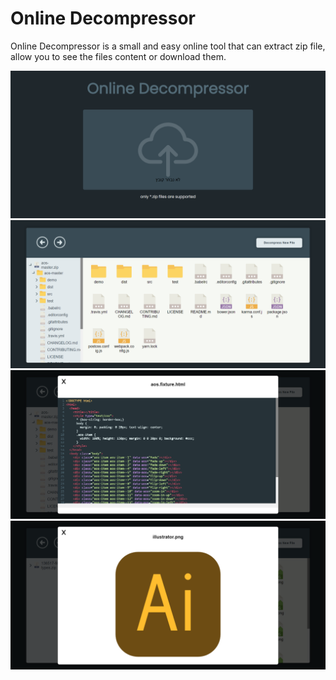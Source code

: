 # Online Decompressor

Online Decompressor is a small and easy online tool that can extract zip file, allow you to see the files content or download them.

!["index Image"](./screenshots/index.png)
!["dashboard Image"](./screenshots/dashboard.png)
!["file preview Image"](./screenshots/file-preview.png)
!["img preview Image"](./screenshots/img-preview.png)